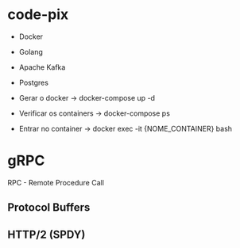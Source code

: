 # code-pix

* Docker
* Golang
* Apache Kafka
* Postgres

* Gerar o docker -> docker-compose up -d
* Verificar os containers -> docker-compose ps
* Entrar no container -> docker exec -it {NOME_CONTAINER} bash


# gRPC
RPC - Remote Procedure Call

## Protocol Buffers

## HTTP/2  (SPDY)

